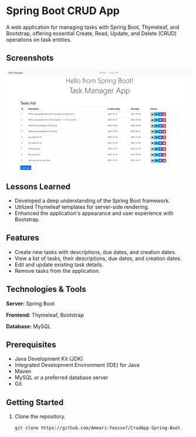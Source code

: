 # Spring Boot CRUD App

A web application for managing tasks with Spring Boot, Thymeleaf, and Bootstrap, offering essential Create, Read, Update, and Delete (CRUD) operations on task entities.

## Screenshots

![Task Manager App](./index.jpeg)

## Lessons Learned

- Developed a deep understanding of the Spring Boot framework.
- Utilized Thymeleaf templates for server-side rendering.
- Enhanced the application's appearance and user experience with Bootstrap.

## Features

- Create new tasks with descriptions, due dates, and creation dates.
- View a list of tasks, their descriptions, due dates, and creation dates.
- Edit and update existing task details.
- Remove tasks from the application.

## Technologies & Tools

**Server:** Spring Boot

**Frontend:** Thymeleaf, Bootstrap

**Database:** MySQL

## Prerequisites

- Java Development Kit (JDK)
- Integrated Development Environment (IDE) for Java
- Maven
- MySQL or a preferred database server
- Git

## Getting Started

1. Clone the repository.

   ```bash
   git clone https://github.com/Ammari-Youssef/CrudApp-Spring-Boot
 ```